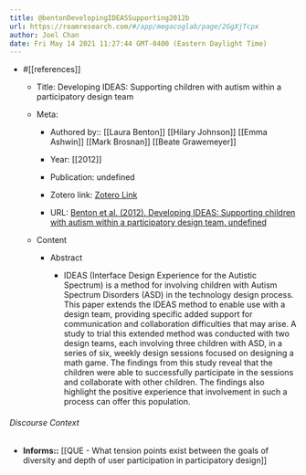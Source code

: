 ```yaml
---
title: @bentonDevelopingIDEASSupporting2012b
url: https://roamresearch.com/#/app/megacoglab/page/2GgXjTcpx
author: Joel Chan
date: Fri May 14 2021 11:27:44 GMT-0400 (Eastern Daylight Time)
---
```


- #[[references]]

    - Title: Developing IDEAS: Supporting children with autism within a participatory design team

    - Meta:

        - Authored by:: [[Laura Benton]] [[Hilary Johnson]] [[Emma Ashwin]] [[Mark Brosnan]] [[Beate Grawemeyer]]

        - Year: [[2012]]

        - Publication: undefined

        - Zotero link: [Zotero Link](zotero://select/items/7_A53ZKM73)

        - URL: [Benton et al. (2012). Developing IDEAS: Supporting children with autism within a participatory design team. undefined](https://doi.org/10.1145/2207676.2208650)

    - Content

        - Abstract

            - IDEAS (Interface Design Experience for the Autistic Spectrum) is a method for involving children with Autism Spectrum Disorders (ASD) in the technology design process. This paper extends the IDEAS method to enable use with a design team, providing specific added support for communication and collaboration difficulties that may arise. A study to trial this extended method was conducted with two design teams, each involving three children with ASD, in a series of six, weekly design sessions focused on designing a math game. The findings from this study reveal that the children were able to successfully participate in the sessions and collaborate with other children. The findings also highlight the positive experience that involvement in such a process can offer this population.

###### Discourse Context

- **Informs::** [[QUE - What tension points exist between the goals of diversity and depth of user participation in participatory design]]
